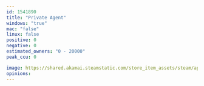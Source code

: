 ```yaml
---
id: 1541890
title: "Private Agent"
windows: "true"
mac: "false"
linux: false
positive: 0
negative: 0
estimated_owners: "0 - 20000"
peak_ccu: 0

image: https://shared.akamai.steamstatic.com/store_item_assets/steam/apps/1541890/header.jpg?t=1619659065
opinions:
---
```

